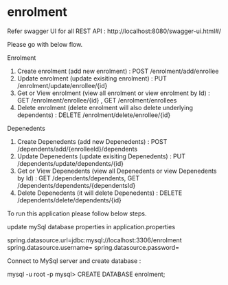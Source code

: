 # enrolment

Refer swagger UI for all REST API : http://localhost:8080/swagger-ui.html#/

Please go with below flow.

Enrolment 

1. Create enrolment (add new enrolment) :  POST /enrolment/add/enrollee
2. Update enrolment (update exisiting enrolment) :  PUT /enrolment/update/enrollee/{id}
3. Get or View enrolment (view all enrolment or view enrolment by Id) : GET /enrolment/enrollee/{id} , GET /enrolment/enrollees
4. Delete enrolment (delete enrolment will also delete underlying dependents) : DELETE /enrolment/delete/enrollee/{id}


Depenedents  

1. Create Depenedents (add new Depenedents) :  POST /dependents/add/{enrolleeId}/dependents
2. Update Depenedents (update exisiting Depenedents) :  PUT /dependents/update/dependents/{id}
3. Get or View Depenedents (view all Depenedents or view Depenedents by Id) : GET /dependents/dependents, GET /dependents/dependents/{dependentsId}
4. Delete Depenedents (it will delete Depenedents) : DELETE /dependents/delete/dependents/{id}

To run this application please follow below steps.

update mySql database properties in application.properties

spring.datasource.url=jdbc:mysql://localhost:3306/enrolment
spring.datasource.username=
spring.datasource.password=

Connect to MySql server and create database :
  
mysql -u root -p
mysql> CREATE DATABASE enrolment;


